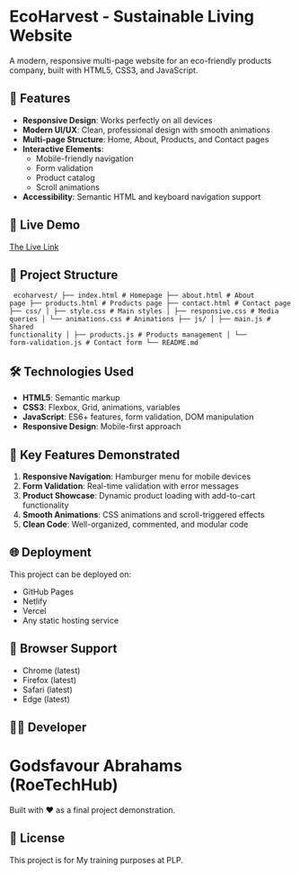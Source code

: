 # EcoHarvest - Sustainable Living Website

A modern, responsive multi-page website for an eco-friendly products company, built with HTML5, CSS3, and JavaScript.

## 🌟 Features

- **Responsive Design**: Works perfectly on all devices
- **Modern UI/UX**: Clean, professional design with smooth animations
- **Multi-page Structure**: Home, About, Products, and Contact pages
- **Interactive Elements**: 
  - Mobile-friendly navigation
  - Form validation
  - Product catalog
  - Scroll animations
- **Accessibility**: Semantic HTML and keyboard navigation support

## 🚀 Live Demo

[The Live Link](https://godsfavour-levelerking.github.io/plp-webtechnologies-classroom-july2025-july-2025-final-project-and-deployment-Final-Project-and-Depl/)

## 📁 Project Structure
<code> ecoharvest/
├── index.html # Homepage
├── about.html # About page
├── products.html # Products page
├── contact.html # Contact page
├── css/
│ ├── style.css # Main styles
│ ├── responsive.css # Media queries
│ └── animations.css # Animations
├── js/
│ ├── main.js # Shared functionality
│ ├── products.js # Products management
│ └── form-validation.js # Contact form
└── README.md
</code>



## 🛠️ Technologies Used

- **HTML5**: Semantic markup
- **CSS3**: Flexbox, Grid, animations, variables
- **JavaScript**: ES6+ features, form validation, DOM manipulation
- **Responsive Design**: Mobile-first approach

## 🎯 Key Features Demonstrated

1. **Responsive Navigation**: Hamburger menu for mobile devices
2. **Form Validation**: Real-time validation with error messages
3. **Product Showcase**: Dynamic product loading with add-to-cart functionality
4. **Smooth Animations**: CSS animations and scroll-triggered effects
5. **Clean Code**: Well-organized, commented, and modular code

## 🌐 Deployment

This project can be deployed on:
- GitHub Pages
- Netlify
- Vercel
- Any static hosting service

## 📱 Browser Support

- Chrome (latest)
- Firefox (latest)
- Safari (latest)
- Edge (latest)

## 👨‍💻 Developer

# Godsfavour Abrahams (RoeTechHub)
Built with ❤️ as a final project demonstration.

## 📄 License

This project is for My training purposes at PLP.
